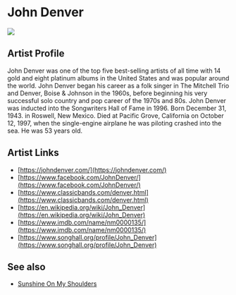 # John Denver

![](../../asssets/artists/John_Denver.png)

## Artist Profile

John Denver was one of the top five best-selling artists of all time with 14 gold and eight platinum albums in the United States and was popular around the world. John Denver began his career as a folk singer in The Mitchell Trio and Denver, Boise &amp; Johnson in the 1960s, before beginning his very successful solo country and pop career of the 1970s and 80s. John Denver was inducted into the Songwriters Hall of Fame in 1996.
Born December 31, 1943. in Roswell, New Mexico. 
Died at Pacific Grove, California on October 12, 1997, when the single-engine airplane he was piloting crashed into the sea. He was 53 years old.

## Artist Links

- [https://johndenver.com/](https://johndenver.com/)
- [https://www.facebook.com/JohnDenver/](https://www.facebook.com/JohnDenver/)
- [https://www.classicbands.com/denver.html](https://www.classicbands.com/denver.html)
- [https://en.wikipedia.org/wiki/John_Denver](https://en.wikipedia.org/wiki/John_Denver)
- [https://www.imdb.com/name/nm0000135/](https://www.imdb.com/name/nm0000135/)
- [https://www.songhall.org/profile/John_Denver](https://www.songhall.org/profile/John_Denver)


## See also

- [Sunshine On My Shoulders](John_Denver-Sunshine_On_My_Shoulders.md)
